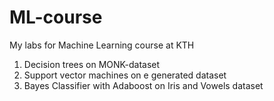 # ML-course
My labs for Machine Learning course at KTH
1. Decision trees on MONK-dataset
2. Support vector machines on e generated dataset
3. Bayes Classifier with Adaboost on Iris and Vowels dataset

